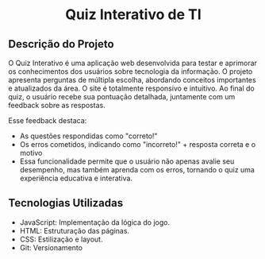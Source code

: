 <h1 align="center">Quiz Interativo de TI</h1>

## Descrição do Projeto
O Quiz Interativo é uma aplicação web desenvolvida para testar e aprimorar os conhecimentos dos usuários sobre tecnologia da informação. O projeto apresenta perguntas de múltipla escolha, abordando conceitos importantes e atualizados da área. O site é totalmente responsivo e intuitivo. Ao final do quiz, o usuário recebe sua pontuação detalhada, juntamente com um feedback sobre as respostas. 

Esse feedback destaca:
- As questões respondidas como "correto!"
- Os erros cometidos, indicando como "incorreto!" + resposta correta e o motivo
- Essa funcionalidade permite que o usuário não apenas avalie seu desempenho, mas também aprenda com os erros, tornando o quiz uma experiência educativa e interativa.


## Tecnologias Utilizadas
- JavaScript: Implementação da lógica do jogo.
- HTML: Estruturação das páginas.
- CSS: Estilização e layout.
- Git: Versionamento 

